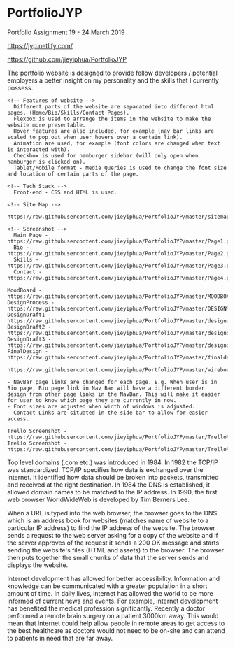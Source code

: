 # PortfolioJYP
Portfolio Assignment 19 - 24 March 2019

<!-- Link to published website -->
https://jyp.netlify.com/

<!-- Link to Github Repository -->
https://github.com/jieyiphua/PortfolioJYP

<!-- Description of portfolio website -->
  The portfolio website is designed to provide fellow developers / potential employers a better insight on my personality and the skills that I currently possess. 

    <!-- Features of website -->
      Different parts of the website are separated into different html pages. (Home/Bio/Skills/Contact Pages). 
      Flexbox is used to arrange the items in the website to make the website more presentable. 
      Hover features are also included, for example (nav bar links are scaled to pop out when user hovers over a certain link).
      Animation are used, for example (font colors are changed when text is interacted with).
      Checkbox is used for hamburger sidebar (will only open when hamburger is clicked on).
      Tablet/Mobile format - Media Queries is used to change the font size and location of certain parts of the page.

    <!-- Tech Stack -->
      Front-end - CSS and HTML is used.

    <!-- Site Map -->
      https://raw.githubusercontent.com/jieyiphua/PortfolioJYP/master/sitemap.jpeg

    <!-- Screenshot -->
      Main Page - https://raw.githubusercontent.com/jieyiphua/PortfolioJYP/master/Page1.png
      Bio - https://raw.githubusercontent.com/jieyiphua/PortfolioJYP/master/Page2.png
      Skills - https://raw.githubusercontent.com/jieyiphua/PortfolioJYP/master/Page3.png
      Contact - https://raw.githubusercontent.com/jieyiphua/PortfolioJYP/master/Page4.png

<!-- Design Documentation -->
  <!-- Design Process -->
    MoodBoard - https://raw.githubusercontent.com/jieyiphua/PortfolioJYP/master/MOODBOARD.png
    DesignProcess - https://raw.githubusercontent.com/jieyiphua/PortfolioJYP/master/DESIGN%20PROCESS.png
    DesignDraft1 - https://raw.githubusercontent.com/jieyiphua/PortfolioJYP/master/designdraft1.png
    DesignDraft2 - https://raw.githubusercontent.com/jieyiphua/PortfolioJYP/master/designdraft2.png
    DesignDraft3 - https://raw.githubusercontent.com/jieyiphua/PortfolioJYP/master/designdraft3.png
    FinalDesign - https://raw.githubusercontent.com/jieyiphua/PortfolioJYP/master/finaldesign.png

  <!-- Wire Frame -->
    https://raw.githubusercontent.com/jieyiphua/PortfolioJYP/master/wireboard.jpeg

  <!-- Usability Considerations -->
    - NavBar page links are changed for each page. E.g. When user is in Bio page, Bio page link in Nav Bar will have a different border     design from other page links in the NavBar. This will make it easier for user to know which page they are currently in now.
    - Font sizes are adjusted when width of windows is adjusted.
    - Contact Links are situated in the side bar to allow for easier access.
  
<!-- Details of planning process -->
  <!-- Screenshots of Trello Boards -->
    Trello Screenshot - https://raw.githubusercontent.com/jieyiphua/PortfolioJYP/master/Trello%20Screenshot%201.png
    Trello Screenshot - https://raw.githubusercontent.com/jieyiphua/PortfolioJYP/master/Trello%20Screenshot%203.png

<!-- Describe key events in the development of the internet from the 1980s to today (max. 150 words) -->
  Top level domains (.com etc.) was introduced in 1984. In 1982 the TCP/IP was standardized. TCP/IP specifies how data is exchanged over the internet. It identified how data should be broken into packets, transmitted and received at the right destination. In 1984 the DNS is established, it allowed domain names to be matched to the IP address. In 1990, the first web browser WorldWideWeb is developed by Tim Berners Lee. 

<!-- Define and describes the relationship between fundamental aspects of the internet such as: domains, web servers, DNS, and web browsers (max. 150 words) -->
  When a URL is typed into the web browser, the browser goes to the DNS which is an address book for websites (matches name of website to a particular IP address) to find the IP address of the website. The browser sends a request to the web server asking for a copy of the website and if the server approves of the request it sends a 200 OK message and starts sending the website's files (HTML and assets) to the browser. The browser then puts together the small chunks of data that the server sends and displays the website.


<!-- Reflect on one aspect of the development of internet technologies and how it has contributed to the world today (max. 150 words) -->
  Internet development has allowed for better accessibility. Information and knowledge can be communicated with a greater population in a short amount of time. In daily lives, internet has allowed the world to be more informed of current news and events. 
  For example, internet development has benefited the medical profession significantly. Recently a doctor performed a remote brain surgery on a patient 3000km away. This would mean that internet could help allow people in remote areas to get access to the best healthcare as doctors would not need to be on-site and can attend to patients in need that are far away.



